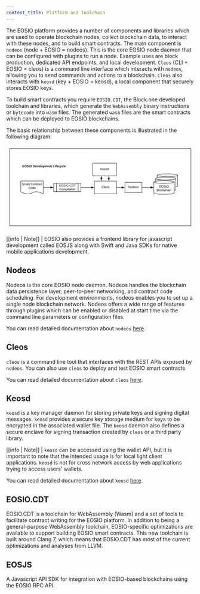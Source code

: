 ```yaml
---
content_title: Platform and Toolchain
---
```


The EOSIO platform provides a number of components and libraries which are used to operate blockchain nodes, collect blockchain data, to interact with these nodes, and to build smart contracts. The main component is `nodeos` (node + EOSIO = nodeos). This is the core EOSIO node daemon that can be configured with plugins to run a node. Example uses are block production, dedicated API endpoints, and local development. `Cleos` (CLI + EOSIO = cleos) is a command line interface which interacts with `nodeos`, allowing you to send commands and actions to a blockchain. `Cleos` also interacts with `keosd` (key + EOSIO = keosd), a local component that securely stores EOSIO keys.     

To build smart contracts you require `EOSIO.CDT`, the Block.one developed toolchain and libraries, which generate the `WebAssembly` binary instructions or `bytecode` into `wasm` files. The generated `wasm` files are the smart contracts which can be deployed to EOSIO blockchains.

The basic relationship between these components is illustrated in the following diagram:

![EOSIO Development Lifecycle](./images/EOSIO-Overview-dev.svg)


[[info | Note]]
| EOSIO also provides a frontend library for javascript development called EOSJS along with Swift and Java SDKs for native mobile applications development.

## Nodeos

Nodeos is the core EOSIO node daemon. Nodeos handles the blockchain data persistence layer, peer-to-peer networking, and contract code scheduling. For development environments, nodeos enables you to set up a single node blockchain network. Nodeos offers a wide range of features through plugins which can be enabled or disabled at start time via the command line parameters or configuration files.

You can read detailed documentation about `nodeos` [here](https://developers.eos.io/manuals/eos/v2.1/nodeos/index).
<!-- The link will be updated once the initial site is live -->

## Cleos

`cleos` is a command line tool that interfaces with the REST APIs exposed by `nodeos`. You can also use `cleos` to deploy and test EOSIO smart contracts.

You can read detailed documentation about `cleos` [here](https://developers.eos.io/manuals/eos/v2.1/cleos/index).
<!-- The link will be updated once the initial site is live -->

## Keosd

`keosd` is a key manager daemon for storing private keys and signing digital messages. `keosd` provides a secure key storage medium for keys to be encrypted in the associated wallet file. The `keosd` daemon also defines a secure enclave for signing transaction created by `cleos` or a third party library.


[[info | Note]]
| `keosd` can be accessed using the wallet API, but it is important to note that the intended usage is for local light client applications. `keosd` is not for cross network access by web applications trying to access users' wallets.

You can read detailed documentation about `keosd` [here](https://developers.eos.io/manuals/eos/v2.1/keosd/index).
<!-- The link will be updated once the initial site is live -->

## EOSIO.CDT
EOSIO.CDT is a toolchain for WebAssembly (Wasm) and a set of tools to facilitate contract writing for the EOSIO platform. In addition to being a general-purpose WebAssembly toolchain, EOSIO-specific optimizations are available to support building EOSIO smart contracts. This new toolchain is built around Clang 7, which means that EOSIO.CDT has most of the current optimizations and analyses from LLVM.

## EOSJS
A Javascript API SDK for integration with EOSIO-based blockchains using the EOSIO RPC API.
